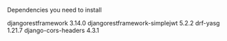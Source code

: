 Dependencies you need to install

djangorestframework             3.14.0
djangorestframework-simplejwt   5.2.2
drf-yasg                      1.21.7
django-cors-headers           4.3.1

